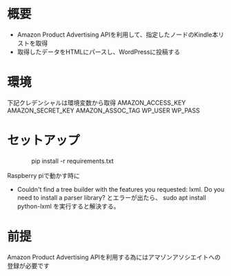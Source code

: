 # 概要
- Amazon Product Advertising APIを利用して、指定したノードのKindle本リストを取得
- 取得したデータをHTMLにパースし、WordPressに投稿する

# 環境
下記クレデンシャルは環境変数から取得
AMAZON_ACCESS_KEY
AMAZON_SECRET_KEY
AMAZON_ASSOC_TAG
WP_USER
WP_PASS

# セットアップ
　　　　pip install -r requirements.txt

Raspberry piで動かす時に
- Couldn't find a tree builder with the features you requested: lxml. Do you need to install a parser library?
とエラーが出たら、
    sudo apt install python-lxml
を実行すると解決する。

# 前提
Amazon Product Advertising APIを利用する為にはアマゾンアソシエイトへの登録が必要です
